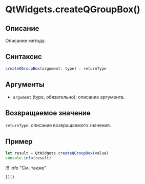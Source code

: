 # QtWidgets.createQGroupBox()

## Описание
Описание метода.

## Синтаксис
```javascript
createQGroupBox(argument: type) : returnType
```

## Аргументы
- `argument` (type, обязательно): описание аргумента.

## Возвращаемое значение
`returnType`: описание возвращаемого значения.

## Пример
```javascript linenums="1"
let result = QtWidgets.createQGroupBox(value)
console.info(result)
```

!!! info "См. также"

    []()

